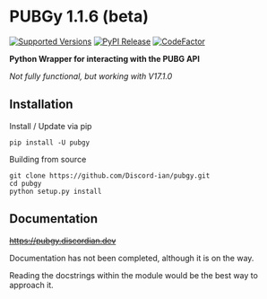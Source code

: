 # PUBGy 1.1.6 (beta)
[![Supported Versions](https://img.shields.io/pypi/pyversions/pubgy.svg)](https://pypi.org/project/PUBGy/)
[![PyPI Release](https://img.shields.io/pypi/v/pubgy.svg)](https://pypi.org/project/PUBGy/)
[![CodeFactor](https://www.codefactor.io/repository/github/discord-ian/pubgy/badge)](https://www.codefactor.io/repository/github/discord-ian/pubgy)

**Python Wrapper for interacting with the PUBG API**

*Not fully functional, but working with V17.1.0*
## Installation
Install / Update via pip
```
pip install -U pubgy
```
Building from source
```
git clone https://github.com/Discord-ian/pubgy.git
cd pubgy
python setup.py install
```
## Documentation

~~https://pubgy.discordian.dev~~

Documentation has not been completed, although it is on the way.

Reading the docstrings within the module would be the best way to approach it.
